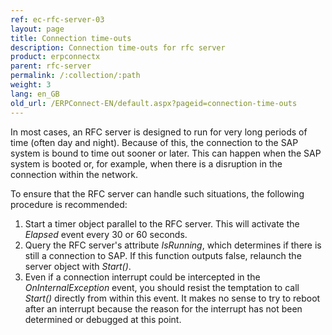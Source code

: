 ```yaml
---
ref: ec-rfc-server-03
layout: page
title: Connection time-outs
description: Connection time-outs for rfc server
product: erpconnectx
parent: rfc-server
permalink: /:collection/:path
weight: 3
lang: en_GB
old_url: /ERPConnect-EN/default.aspx?pageid=connection-time-outs
---
```


In most cases, an RFC server is designed to run for very long periods of time (often day and night). Because of this, the connection to the SAP system is bound to time out sooner or later. This can happen when the SAP system is booted or, for example, when there is a disruption in the connection within the network.

To ensure that the RFC server can handle such situations, the following procedure is recommended:

1. Start a timer object parallel to the RFC server. This will activate the _Elapsed_ event every 30 or 60 seconds. 
2. Query the RFC server's attribute _IsRunning_, which determines if there is still a connection to SAP. If this function outputs false, relaunch the server object with _Start()_.
3. Even if a connection interrupt could be intercepted in the _OnInternalException_ event, you should resist the temptation to call _Start()_ directly from within this event. It makes no sense to try to reboot after an interrupt because the reason for the interrupt has not been determined or debugged at this point.
